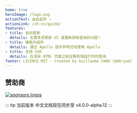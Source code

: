 ```yaml
---
home: true
heroImage: /logo.png
actionText: 由此起步 →
actionLink: /zh-cn/guide/
features:
- title: 自动更新
  details: 无需考虑更新 UI 或重新获取查询的问题！
- title: 模板内组件
  details: 通过 Apollo 组件声明式地使用 Apollo
- title: 支持 SSR
  details: 在渲染 HTML 页面之前在服务端运行你的查询
footer: LICENCE MIT - Created by Guillaume CHAU (@Akryum)
---
```


<sponsor-button/>

## 赞助商

[![sponsors logos](https://guillaume-chau.info/sponsors.png)](https://guillaume-chau.info/sponsors)

::: tip 当前版本
中文文档现在同步至 v4.0.0-alpha.12
:::
